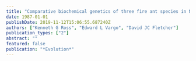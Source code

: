 ```yaml
---
title: "Comparative biochemical genetics of three fire ant species in North America, with special reference to the two social forms of Solenopsis invicta (Hymenoptera: Formicidae)"
date: 1987-01-01
publishDate: 2019-11-12T15:06:55.687240Z
authors: ["Kenneth G Ross", "Edward L Vargo", "David JC Fletcher"]
publication_types: ["2"]
abstract: ""
featured: false
publication: "*Evolution*"
---
```


